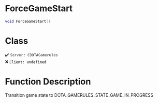 # ForceGameStart
```lua
void ForceGameStart()
```
# Class
✔️ `Server: CDOTAGamerules`  
❌ `Client: undefined`  

# Function Description
Transition game state to DOTA_GAMERULES_STATE_GAME_IN_PROGRESS
